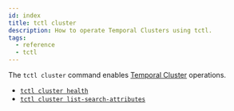```yaml
---
id: index
title: tctl cluster
description: How to operate Temporal Clusters using tctl.
tags:
  - reference
  - tctl
---
```


The `tctl cluster` command enables [Temporal Cluster](/concepts/what-is-a-temporal-cluster) operations.

- [`tctl cluster health`](/tctl/cluster/health)
- [`tctl cluster list-search-attributes`](/tctl/cluster/list-search-attributes)
